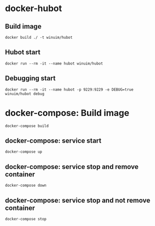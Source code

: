 # docker-hubot

## Build image
```
docker build ./ -t winuim/hubot
```

## Hubot start
```
docker run --rm -it --name hubot winuim/hubot
```

## Debugging start
```
docker run --rm -it --name hubot -p 9229:9229 -e DEBUG=true winuim/hubot debug
```

# docker-compose: Build image
```
docker-compose build
```

## docker-compose: service start
```
docker-compose up
```

## docker-compose: service stop and remove container
```
docker-compose down
```

## docker-compose: service stop and not remove container
```
docker-compose stop
```
